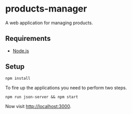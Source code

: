 # products-manager

A web application for managing products.

## Requirements

-   [Node.js](https://nodejs.org/en/)

## Setup

```
npm install
```

To fire up the applications you need to perform two steps.

```
npm run json-server && npm start
```

Now visit [http://localhost:3000](http://localhost:3000).
